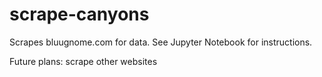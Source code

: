 # scrape-canyons
Scrapes bluugnome.com for data. See Jupyter Notebook for instructions.

Future plans:
scrape other websites
